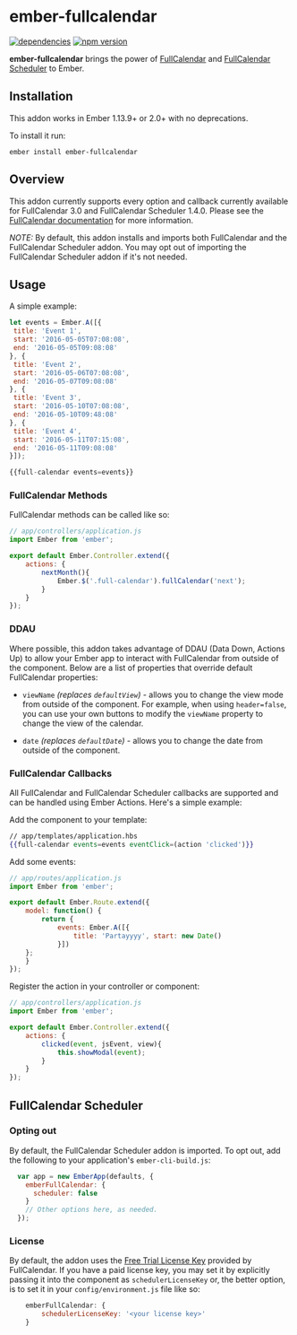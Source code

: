 # ember-fullcalendar

[![dependencies](https://david-dm.org/scoutforpets/ember-fullcalendar.svg)](https://david-dm.org/scoutforpets/ember-fullcalendar) [![npm version](https://badge.fury.io/js/ember-fullcalendar.svg)](https://badge.fury.io/js/ember-fullcalendar)


**ember-fullcalendar** brings the power of [FullCalendar](http://fullcalendar.io/) and [FullCalendar Scheduler](http://fullcalendar.io/scheduler/) to Ember.

## Installation

This addon works in Ember 1.13.9+ or 2.0+ with no deprecations.

To install it run:

```ember install ember-fullcalendar```

## Overview
This addon currently supports every option and callback currently available for FullCalendar 3.0 and FullCalendar Scheduler 1.4.0. Please see the [FullCalendar documentation](http://fullcalendar.io/docs/) for more information.

*NOTE:* By default, this addon installs and imports both FullCalendar and the FullCalendar Scheduler addon. You may opt out of importing the FullCalendar Scheduler addon if it's not needed.

## Usage

A simple example:

```javascript
let events = Ember.A([{
 title: 'Event 1',
 start: '2016-05-05T07:08:08',
 end: '2016-05-05T09:08:08'
}, {
 title: 'Event 2',
 start: '2016-05-06T07:08:08',
 end: '2016-05-07T09:08:08'
}, {
 title: 'Event 3',
 start: '2016-05-10T07:08:08',
 end: '2016-05-10T09:48:08'
}, {
 title: 'Event 4',
 start: '2016-05-11T07:15:08',
 end: '2016-05-11T09:08:08'
}]);

{{full-calendar events=events}}
```

### FullCalendar Methods
FullCalendar methods can be called like so:

```javascript
// app/controllers/application.js
import Ember from 'ember';

export default Ember.Controller.extend({
	actions: {
		nextMonth(){
			Ember.$('.full-calendar').fullCalendar('next');
		}
	}
});
```

### DDAU

Where possible, this addon takes advantage of DDAU (Data Down, Actions Up) to allow your Ember app to interact with FullCalendar from outside of the component. Below are a list of properties that override default FullCalendar properties:

- `viewName` _(replaces `defaultView`)_ - allows you to change the view mode from outside of the component. For example, when using `header=false`, you can use your own buttons to modify the `viewName` property to change the view of the calendar.

- `date` _(replaces `defaultDate`)_ - allows you to change the date from outside of the component.

### FullCalendar Callbacks
All FullCalendar and FullCalendar Scheduler callbacks are supported and can be handled using Ember Actions. Here's a simple example:

Add the component to your template:

```handlebars
// app/templates/application.hbs
{{full-calendar events=events eventClick=(action 'clicked')}}
```

Add some events:

```javascript
// app/routes/application.js
import Ember from 'ember';

export default Ember.Route.extend({
	model: function() {
		return {
			events: Ember.A([{
				title: 'Partayyyy', start: new Date()
			}])
  	};
	}
});
```

Register the action in your controller or component:

```javascript
// app/controllers/application.js
import Ember from 'ember';

export default Ember.Controller.extend({
	actions: {
		clicked(event, jsEvent, view){
			this.showModal(event);
		}
	}
});
```

## FullCalendar Scheduler

### Opting out
By default, the FullCalendar Scheduler addon is imported. To opt out, add the following to your application's `ember-cli-build.js`:
```javascript
  var app = new EmberApp(defaults, {
    emberFullCalendar: {
      scheduler: false
    }
    // Other options here, as needed.
  });
```

### License
By default, the addon uses the [Free Trial License Key](http://fullcalendar.io/scheduler/download/) provided by FullCalendar. If you have a paid license key, you may set it by explicitly passing it into the component as `schedulerLicenseKey` or, the better option, is to set it in your `config/environment.js` file like so:

```javascript
	emberFullCalendar: {
		schedulerLicenseKey: '<your license key>'
	}
```
